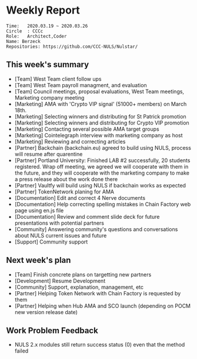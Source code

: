 # Weekly Report 
```
Time: 	2020.03.19 ~ 2020.03.26
Circle	: CCCc
Role:	Architect,Coder
Name: Berzeck
Repositories: https://github.com/CCC-NULS/Nulstar/
```
## This week's summary

- [Team] West Team client follow ups
- [Team] West Team payroll managment, and evaluation
- [Team] Council meetings, proposal evaluations, West Team meetings, Marketing company meeting
- [Marketing] AMA with 'Crypto VIP signal' (51000+ members) on March 18th.
- [Marketing] Selecting winners and distributing  for St Patrick promotion 
- [Marketing] Selecting winners and distributing  for Crypto VIP promotion
- [Marketing] Contacting several possible AMA target groups
- [Marketing] Cointelegraph interview with marketing company as host
- [Marketing] Reviewing and correcting articles
- [Partner] Backchain (backchain.eu) agreed to build using NULS, process will resume after quarentine
- [Partner] Portland University:  Finished LAB #2 successfully, 20 students registered. Wrap off meeting, we agreed we will cooperate with them in the future, and they will cooperate with the marketing company to make a press release about the work done there
- [Partner] Vaultfy will build using NULS if backchain works as expected
- [Partner]  TokenNetwork planing for AMA
- [Documentation] Edit and correct 4 Nerve documents
- [Documentation] Help correcting spelling mistakes in Chain Factory web page using en.js file
- [Documentation] Review and comment slide deck for future presentations with potential partners
- [Community] Answering community's questions and conversations about NULS current issues and future
- [Support] Community support

## Next week's plan

 - [Team] Finish concrete plans on targetting new partners
 - [Development] Resume Development
 - [Community] Support, explanation, management, etc
 - [Partner] Helping Token Network with Chain Factory is requested by them
 - [Partner] Helping when Hub  AMA and SCO launch (depending on POCM new version release date)
 
## Work Problem Feedback

- NULS 2.x modules still return success status (0) even that the method failed


